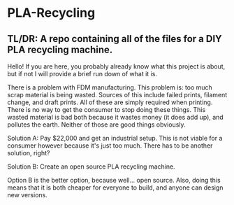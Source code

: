 # PLA-Recycling
TL/DR: A repo containing all of the files for a DIY PLA recycling machine. 
-
  Hello! If you are here, you probably already know what this project is about, but if not I will provide a brief run down of what it is. 

  There is a problem with FDM manufacturing. This problem is: too much scrap material is being wasted. Sources of this include failed prints, filament change, and draft prints. All of these are simply required when printing. There is no way to get the consumer to stop doing these things. This wasted material is bad both because it wastes money (it does add up), and pollutes the earth. Neither of those are good things obviously. 
  
  Solution A: Pay $22,000 and get an industrial setup. This is not viable for a consumer however because it's just too much. There has to be another solution, right? 
  
  Solution B: Create an open source PLA recycling machine. 
  
  Option B is the better option, because well... open source. Also, doing this means that it is both cheaper for everyone to build, and anyone can design new versions. 
  
